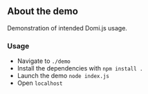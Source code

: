 ## About the demo

Demonstration of intended Domi.js usage.

### Usage

- Navigate to `./demo`
- Install the dependencies with `npm install .`
- Launch the demo `node index.js`
- Open `localhost`
